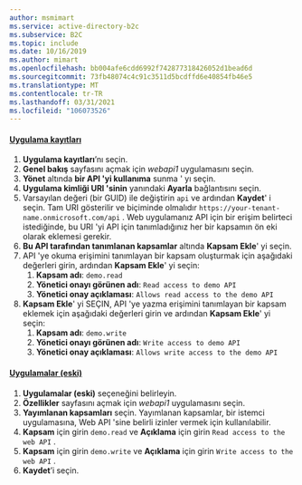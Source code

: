 ```yaml
---
author: msmimart
ms.service: active-directory-b2c
ms.subservice: B2C
ms.topic: include
ms.date: 10/16/2019
ms.author: mimart
ms.openlocfilehash: bb004afe6cdd6992f742877318426052d1bead6d
ms.sourcegitcommit: 73fb48074c4c91c3511d5bcdffd6e40854fb46e5
ms.translationtype: MT
ms.contentlocale: tr-TR
ms.lasthandoff: 03/31/2021
ms.locfileid: "106073526"
---
```

#### <a name="app-registrations"></a>[Uygulama kayıtları](#tab/app-reg-ga/) 

1. **Uygulama kayıtları**’nı seçin.
1. **Genel bakış** sayfasını açmak için *webapi1* uygulamasını seçin.
1. **Yönet** altında **bir API 'yi kullanıma** sunma ' yı seçin.
1. **Uygulama kimliği URI 'sinin** yanındaki **Ayarla** bağlantısını seçin.
1. Varsayılan değeri (bir GUID) ile değiştirin `api` ve ardından **Kaydet**' i seçin. Tam URI gösterilir ve biçiminde olmalıdır `https://your-tenant-name.onmicrosoft.com/api` . Web uygulamanız API için bir erişim belirteci istediğinde, bu URI 'yi API için tanımladığınız her bir kapsamın ön eki olarak eklemesi gerekir.
1. **Bu API tarafından tanımlanan kapsamlar** altında **Kapsam Ekle**' yi seçin.
1. API 'ye okuma erişimini tanımlayan bir kapsam oluşturmak için aşağıdaki değerleri girin, ardından **Kapsam Ekle**' yi seçin:
    1. **Kapsam adı**: `demo.read`
    1. **Yönetici onayı görünen adı**: `Read access to demo API`
    1. **Yönetici onay açıklaması**: `Allows read access to the demo API`
1. **Kapsam Ekle**' yi SEÇIN, API 'ye yazma erişimini tanımlayan bir kapsam eklemek için aşağıdaki değerleri girin ve ardından **Kapsam Ekle**' yi seçin:
    1. **Kapsam adı**: `demo.write`
    1. **Yönetici onayı görünen adı**: `Write access to demo API`
    1. **Yönetici onay açıklaması**: `Allows write access to the demo API`

#### <a name="applications-legacy"></a>[Uygulamalar (eski)](#tab/applications-legacy/)

1. **Uygulamalar (eski)** seçeneğini belirleyin.
1. **Özellikler** sayfasını açmak için *webapi1* uygulamasını seçin.
1. **Yayımlanan kapsamları** seçin. Yayımlanan kapsamlar, bir istemci uygulamasına, Web API 'sine belirli izinler vermek için kullanılabilir.
1. **Kapsam** için girin `demo.read` ve **Açıklama** için girin `Read access to the web API` .
1. **Kapsam** için girin `demo.write` ve **Açıklama** için girin `Write access to the web API` .
1. **Kaydet**’i seçin.